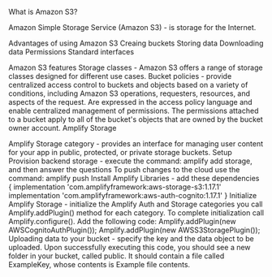 What is Amazon S3?

Amazon Simple Storage Service (Amazon S3) - is storage for the Internet.
 

Advantages of using Amazon S3
Creaing buckets
Storing data
Downloading data
Permissions
Standard interfaces
 

Amazon S3 features
Storage classes - Amazon S3 offers a range of storage classes designed for different use cases.
Bucket policies - provide centralized access control to buckets and objects based on a variety of conditions, including Amazon S3 operations, requesters, resources, and aspects of the request. Are expressed in the access policy language and enable centralized management of permissions. The permissions attached to a bucket apply to all of the bucket's objects that are owned by the bucket owner account.
Amplify Storage

Amplify Storage category - provides an interface for managing user content for your app in public, protected, or private storage buckets.
Setup
Provision backend storage - execute the command: amplify add storage, and then answer the questions
To push changes to the cloud use the command: amplify push
Install Amplify Libraries - add these dependencies { implementation 'com.amplifyframework:aws-storage-s3:1.17.1' implementation 'com.amplifyframework:aws-auth-cognito:1.17.1' }
Initialize Amplify Storage - initialize the Amplify Auth and Storage categories you call Amplify.addPlugin() method for each category. To complete initialization call Amplify.configure(). Add the following code: Amplify.addPlugin(new AWSCognitoAuthPlugin()); Amplify.addPlugin(new AWSS3StoragePlugin());
Uploading data to your bucket - specify the key and the data object to be uploaded.
Upon successfully executing this code, you should see a new folder in your bucket, called public. It should contain a file called ExampleKey, whose contents is Example file contents.

